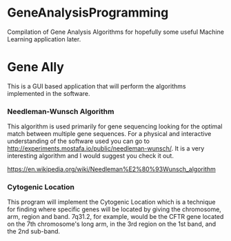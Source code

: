 # GeneAnalysisProgramming
Compilation of Gene Analysis Algorithms for hopefully some useful Machine Learning application later.

# Gene Ally
This is a GUI based application that will perform the algorithms implemented in the software.

### Needleman-Wunsch Algorithm
This algorithm is used primarily for gene sequencing looking for the optimal match between multiple gene sequences. For a physical and interactive understanding of the software used you can go to http://experiments.mostafa.io/public/needleman-wunsch/. It is a very interesting algorithm and I would suggest you check it out.

https://en.wikipedia.org/wiki/Needleman%E2%80%93Wunsch_algorithm

### Cytogenic Location
This program will implement the Cytogenic Location which is a technique for finding where specific genes will be located by giving the chromosome, arm, region and band. 7q31.2, for example, would be the CFTR gene located on the 7th chromosome's long arm, in the 3rd region on the 1st band, and the 2nd sub-band.
